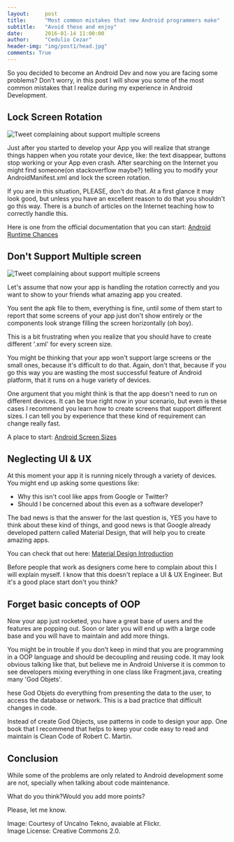 ```yaml
---
layout:     post
title:      "Most common mistakes that new Android programmers make"
subtitle:   "Avoid these and enjoy"
date:       2016-01-14 11:00:00
author:     "Cedulio Cezar"
header-img: "img/post1/head.jpg"
comments: True
---
```

So you decided to become an Android Dev and now you are facing some problems? Don't worry, in this post I will show you some of the most common mistakes that I realize during my experience in Android Development.

## Lock Screen Rotation

<img src="{{ site.baseurl }}/img/post1/android_block_screen_rotation.jpg" alt="Tweet complaining about support multiple screens">

Just after you started to develop your App you will realize that strange things happen when you rotate your device, like: the text disappear, buttons stop working or your App even crash. After searching on the Internet you might find someone(on stackoverflow maybe?) telling you to modify your AndroidManifest.xml and lock the screen rotation.

If you are in this situation, PLEASE, don't do that. At a first glance it may look good, but unless you have an excellent reason to do that you shouldn't go this way. There is a bunch of articles on the Internet teaching how to correctly handle this.

Here is one from the official documentation that you can start: [Android Runtime Chances](http://developer.android.com/guide/topics/resources/runtime-changes.html)

## Don't Support Multiple screen

<img src="{{ site.baseurl }}/img/post1/android_support_multiple_screens.jpg" alt="Tweet complaining about support multiple screens">

Let's assume that now your app is handling the rotation correctly and you want to show to your friends what amazing app you created.

You sent the apk file to them, everything is fine, until some of them start to report that some screens of your app just don't show entirely or the components look strange filling the screen horizontally (oh boy).

This is a bit frustrating when you realize that you should have to create different '.xml' for every screen size.

You might be thinking that your app won't support large screens or the small ones, because it's difficult to do that. Again, don't that, because if you go this way you are wasting the most successful feature of Android platform, that it runs on a huge variety of devices.

One argument that you might think is that the app doesn't need to run on different devices. It can be true right now in your scenario, but even is these cases I recommend you learn how to create screens that support different sizes. I can tell you by experience that these kind of requirement can change really fast.

A place to start: [Android Screen Sizes](http://developer.android.com/training/multiscreen/screensizes.html)

## Neglecting UI & UX

At this moment your app it is running nicely through a variety of devices. You might end up asking some questions like:

- Why this isn't cool like apps from Google or Twitter?
- Should I be concerned about this even as a software developer?


The bad news is that the answer for the last question is, YES you have to think about these kind of things,  and good news is that Google already developed pattern called Material Design, that will help you to create amazing apps.

You can check that out here:
[Material Design Introduction](https://www.google.com/design/spec/material-design/introduction.html)



Before people that work as designers come here to complain about this I will explain myself. I know that this doesn't replace a UI & UX Engineer. But it's a good place start don't you think?


## Forget basic concepts of OOP

Now your app just rocketed, you have a great base of users and the features are popping out. Soon or later you will end up with a large code base and you will have to maintain and add more things.

You might be in trouble if you don't keep in mind that you are programming in a OOP language and should be decoupling and reusing code. It may look obvious talking like that, but believe me in Android Universe it is common to see developers mixing everything in one class like Fragment.java, creating many 'God Objets'.

hese God Objets do everything from presenting the data to the user, to access the database or network. This is a bad practice that difficult changes in code.

Instead of create God Objects, use patterns in code to design your app. One book that I recommend  that helps to keep your code easy to read and maintain is Clean Code of Robert C. Martin.

## Conclusion

While some of the problems are only related to Android development some are not, specially when talking about code maintenance.

What do you think?Would you add more points?

Please, let me know.

Image: Courtesy of Uncalno Tekno, avaiable at Flickr.<br/>Image License: Creative Commons 2.0.
